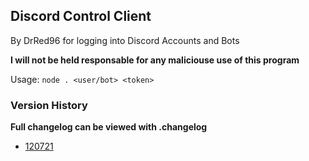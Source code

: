 ## Discord Control Client
By DrRed96 for logging into Discord Accounts and Bots

**I will not be held responsable for any maliciouse use of this program**

Usage: `node . <user/bot> <token>`

### Version History
**Full changelog can be viewed with .changelog**
- [120721](https://www.mediafire.com/file/dfnvweq15s5l6ri/control-client-120721.zip/file)

